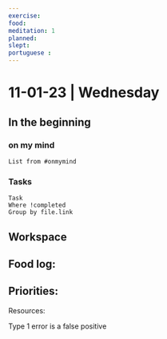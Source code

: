 ```yaml
---
exercise: 
food:
meditation: 1
planned:
slept:
portuguese :
---
```


# 11-01-23 | Wednesday

## In the beginning

### on my mind
```dataview
List from #onmymind
```
### Tasks
```dataview
Task
Where !completed
Group by file.link
```


## Workspace


Food log:
- 

Priorities:
- 

Resources:

Type 1 error is a false positive 